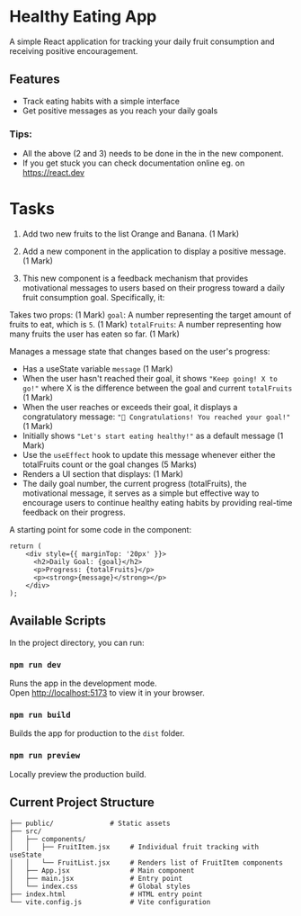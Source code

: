 # Healthy Eating App

A simple React application for tracking your daily fruit consumption and receiving positive encouragement.

## Features

- Track eating habits with a simple interface
- Get positive messages as you reach your daily goals

### Tips:
- All the above (2 and 3) needs to be done in the in the new component.
- If you get stuck you can check documentation online eg. on https://react.dev


# Tasks

1. Add two new fruits to the list Orange and Banana. (1 Mark)

2. Add a new component in the application to display a positive message. (1 Mark)

3. This new component is a feedback mechanism that provides motivational messages to users based on their progress toward a daily fruit consumption goal. Specifically, it:

Takes two props: (1 Mark)
`goal`: A number representing the target amount of fruits to eat, which is `5`. (1 Mark)
`totalFruits`: A number representing how many fruits the user has eaten so far. (1 Mark)

Manages a message state that changes based on the user's progress:
- Has a useState variable `message` (1 Mark)
- When the user hasn't reached their goal, it shows `"Keep going! X to go!"` where X is the difference between the goal and current `totalFruits`  (1 Mark)
- When the user reaches or exceeds their goal, it displays a congratulatory message: `"🎉 Congratulations! You reached your goal!"`  (1 Mark)
- Initially shows `"Let's start eating healthy!"` as a default message (1 Mark)
- Use the `useEffect` hook to update this message whenever either the totalFruits count or the goal changes (5 Marks)
- Renders a UI section that displays: (1 Mark)
- The daily goal number, the current progress (totalFruits), the motivational message, it serves as a simple but effective way to encourage users to continue healthy eating habits by providing real-time feedback on their progress.

A starting point for some code in the component:

```
return (
    <div style={{ marginTop: '20px' }}>
      <h2>Daily Goal: {goal}</h2>
      <p>Progress: {totalFruits}</p>
      <p><strong>{message}</strong></p>
    </div>
);
```

## Available Scripts

In the project directory, you can run:

### `npm run dev`

Runs the app in the development mode.\
Open [http://localhost:5173](http://localhost:5173) to view it in your browser.

### `npm run build`

Builds the app for production to the `dist` folder.

### `npm run preview`

Locally preview the production build.

## Current Project Structure

```
├── public/              # Static assets
├── src/
│   ├── components/
│   │   ├── FruitItem.jsx     # Individual fruit tracking with useState
│   │   └── FruitList.jsx     # Renders list of FruitItem components
│   ├── App.jsx               # Main component
│   ├── main.jsx              # Entry point
│   └── index.css             # Global styles
├── index.html                # HTML entry point
└── vite.config.js            # Vite configuration
```